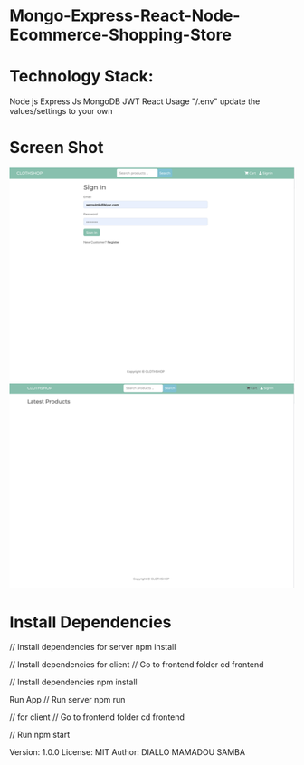 # Mongo-Express-React-Node-Ecommerce-Shopping-Store

# Technology Stack:
Node js
Express Js
MongoDB
JWT
React
Usage
"/.env" update the values/settings to your own


# Screen Shot
 ![screenshot](1.png)
 ![screenshot](2.png)

# Install Dependencies
// Install dependencies for server
npm install

// Install dependencies for client
// Go to frontend folder
cd frontend

// Install dependencies
npm install

Run App
// Run server
npm run

// for client
// Go to frontend folder
cd frontend

// Run
npm start

Version: 1.0.0
License: MIT
Author: DIALLO MAMADOU SAMBA
